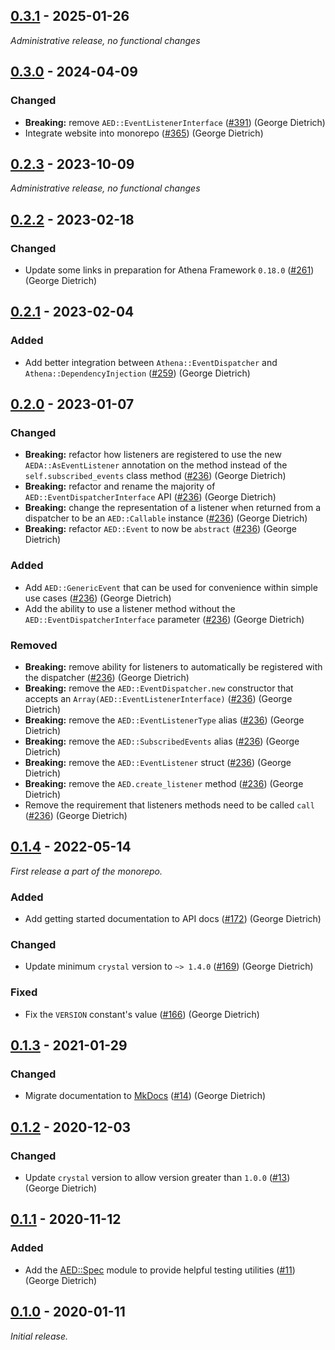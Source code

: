 ## [0.3.1] - 2025-01-26

_Administrative release, no functional changes_

[0.3.1]: https://github.com/athena-framework/event-dispatcher/releases/tag/v0.3.1

## [0.3.0] - 2024-04-09

### Changed

- **Breaking:** remove `AED::EventListenerInterface` ([#391]) (George Dietrich)
- Integrate website into monorepo ([#365]) (George Dietrich)

[0.3.0]: https://github.com/athena-framework/event-dispatcher/releases/tag/v0.3.0
[#365]: https://github.com/athena-framework/athena/pull/365
[#391]: https://github.com/athena-framework/athena/pull/391

## [0.2.3] - 2023-10-09

_Administrative release, no functional changes_

[0.2.3]: https://github.com/athena-framework/event-dispatcher/releases/tag/v0.2.3

## [0.2.2] - 2023-02-18

### Changed

- Update some links in preparation for Athena Framework `0.18.0` ([#261]) (George Dietrich)

[0.2.2]: https://github.com/athena-framework/event-dispatcher/releases/tag/v0.2.2
[#261]: https://github.com/athena-framework/athena/pull/261

## [0.2.1] - 2023-02-04

### Added

- Add better integration between `Athena::EventDispatcher` and `Athena::DependencyInjection` ([#259]) (George Dietrich)

[0.2.1]: https://github.com/athena-framework/event-dispatcher/releases/tag/v0.2.1
[#259]: https://github.com/athena-framework/athena/pull/259

## [0.2.0] - 2023-01-07

### Changed

- **Breaking:** refactor how listeners are registered to use the new `AEDA::AsEventListener` annotation on the method instead of the `self.subscribed_events` class method ([#236]) (George Dietrich)
- **Breaking:** refactor and rename the majority of `AED::EventDispatcherInterface` API ([#236]) (George Dietrich)
- **Breaking:** change the representation of a listener when returned from a dispatcher to be an `AED::Callable` instance ([#236]) (George Dietrich)
- **Breaking:** refactor `AED::Event` to now be `abstract` ([#236]) (George Dietrich)

### Added

- Add `AED::GenericEvent` that can be used for convenience within simple use cases ([#236]) (George Dietrich)
- Add the ability to use a listener method without the `AED::EventDispatcherInterface` parameter ([#236]) (George Dietrich)

### Removed

- **Breaking:** remove ability for listeners to automatically be registered with the dispatcher ([#236]) (George Dietrich)
- **Breaking:** remove the `AED::EventDispatcher.new` constructor that accepts an `Array(AED::EventListenerInterface)` ([#236]) (George Dietrich)
- **Breaking:** remove the `AED::EventListenerType` alias ([#236]) (George Dietrich)
- **Breaking:** remove the `AED::SubscribedEvents` alias ([#236]) (George Dietrich)
- **Breaking:** remove the `AED::EventListener` struct ([#236]) (George Dietrich)
- **Breaking:** remove the `AED.create_listener` method ([#236]) (George Dietrich)
- Remove the requirement that listeners methods need to be called `call` ([#236]) (George Dietrich)

[0.2.0]: https://github.com/athena-framework/event-dispatcher/releases/tag/v0.2.0
[#236]: https://github.com/athena-framework/athena/pull/236

## [0.1.4] - 2022-05-14

_First release a part of the monorepo._

### Added

- Add getting started documentation to API docs ([#172]) (George Dietrich)

### Changed

- Update minimum `crystal` version to `~> 1.4.0` ([#169]) (George Dietrich)

### Fixed

- Fix the `VERSION` constant's value ([#166]) (George Dietrich)

[0.1.4]: https://github.com/athena-framework/event-dispatcher/releases/tag/v0.1.4
[#166]: https://github.com/athena-framework/athena/pull/166
[#169]: https://github.com/athena-framework/athena/pull/169
[#172]: https://github.com/athena-framework/athena/pull/172

## [0.1.3] - 2021-01-29

### Changed

- Migrate documentation to [MkDocs](https://mkdocstrings.github.io/crystal/) ([#14]) (George Dietrich)

[0.1.3]: https://github.com/athena-framework/event-dispatcher/releases/tag/v0.1.3
[#14]: https://github.com/athena-framework/event-dispatcher/pull/14

## [0.1.2] - 2020-12-03

### Changed

- Update `crystal` version to allow version greater than `1.0.0` ([#13]) (George Dietrich)

[0.1.2]: https://github.com/athena-framework/event-dispatcher/releases/tag/v0.1.2
[#13]: https://github.com/athena-framework/event-dispatcher/pull/13

## [0.1.1] - 2020-11-12

### Added

- Add the [AED::Spec](https://athenaframework.org/EventDispatcher/Spec/) module to provide helpful testing utilities ([#11]) (George Dietrich)

[0.1.1]: https://github.com/athena-framework/event-dispatcher/releases/tag/v0.1.1
[#11]: https://github.com/athena-framework/event-dispatcher/pull/11

## [0.1.0] - 2020-01-11

_Initial release._

[0.1.0]: https://github.com/athena-framework/event-dispatcher/releases/tag/v0.1.0
